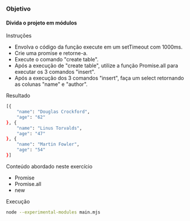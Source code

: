 ### Objetivo

#### Divida o projeto em módulos

Instruções

  - Envolva o código da função execute em um setTimeout com 1000ms.
  - Crie uma promise e retorne-a.
  - Execute o comando "create table".
  - Após a execução de "create table", utilize a função Promise.all para executar os 3 comandos "insert".
  - Após a execução dos 3 comandos "insert", faça um select retornando as colunas "name" e "author".

Resultado

```sh
[{
    "name": "Douglas Crockford",
    "age": "62"
}, {
    "name": "Linus Torvalds",
    "age": "47"
}, {
    "name": "Martin Fowler",
    "age": "54"
}]
```

Conteúdo abordado neste exercício

  - Promise
  - Promise.all
  - new

Execução

```sh
node --experimental-modules main.mjs
```